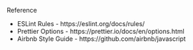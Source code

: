 Reference
<ul>
  <li>ESLint Rules - https://eslint.org/docs/rules/</li>
  <li>Prettier Options - https://prettier.io/docs/en/options.html</li>
  <li>Airbnb Style Guide - https://github.com/airbnb/javascript</li>
</ul>
